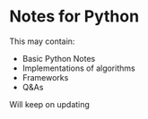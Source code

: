 # Notes for Python

This may contain:
<ul>
<li>Basic Python Notes</li>
<li>Implementations of algorithms</li>
<li>Frameworks</li>
<li>Q&As</li>
</ul>

Will keep on updating